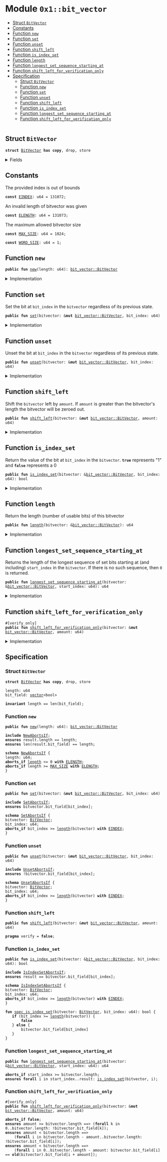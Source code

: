 
<a id="0x1_bit_vector"></a>

# Module `0x1::bit_vector`



-  [Struct `BitVector`](#0x1_bit_vector_BitVector)
-  [Constants](#@Constants_0)
-  [Function `new`](#0x1_bit_vector_new)
-  [Function `set`](#0x1_bit_vector_set)
-  [Function `unset`](#0x1_bit_vector_unset)
-  [Function `shift_left`](#0x1_bit_vector_shift_left)
-  [Function `is_index_set`](#0x1_bit_vector_is_index_set)
-  [Function `length`](#0x1_bit_vector_length)
-  [Function `longest_set_sequence_starting_at`](#0x1_bit_vector_longest_set_sequence_starting_at)
-  [Function `shift_left_for_verification_only`](#0x1_bit_vector_shift_left_for_verification_only)
-  [Specification](#@Specification_1)
    -  [Struct `BitVector`](#@Specification_1_BitVector)
    -  [Function `new`](#@Specification_1_new)
    -  [Function `set`](#@Specification_1_set)
    -  [Function `unset`](#@Specification_1_unset)
    -  [Function `shift_left`](#@Specification_1_shift_left)
    -  [Function `is_index_set`](#@Specification_1_is_index_set)
    -  [Function `longest_set_sequence_starting_at`](#@Specification_1_longest_set_sequence_starting_at)
    -  [Function `shift_left_for_verification_only`](#@Specification_1_shift_left_for_verification_only)


<pre><code></code></pre>



<a id="0x1_bit_vector_BitVector"></a>

## Struct `BitVector`



<pre><code><b>struct</b> <a href="bit_vector.md#0x1_bit_vector_BitVector">BitVector</a> <b>has</b> <b>copy</b>, drop, store<br /></code></pre>



<details>
<summary>Fields</summary>


<dl>
<dt>
<code>length: u64</code>
</dt>
<dd>

</dd>
<dt>
<code>bit_field: <a href="vector.md#0x1_vector">vector</a>&lt;bool&gt;</code>
</dt>
<dd>

</dd>
</dl>


</details>

<a id="@Constants_0"></a>

## Constants


<a id="0x1_bit_vector_EINDEX"></a>

The provided index is out of bounds


<pre><code><b>const</b> <a href="bit_vector.md#0x1_bit_vector_EINDEX">EINDEX</a>: u64 &#61; 131072;<br /></code></pre>



<a id="0x1_bit_vector_ELENGTH"></a>

An invalid length of bitvector was given


<pre><code><b>const</b> <a href="bit_vector.md#0x1_bit_vector_ELENGTH">ELENGTH</a>: u64 &#61; 131073;<br /></code></pre>



<a id="0x1_bit_vector_MAX_SIZE"></a>

The maximum allowed bitvector size


<pre><code><b>const</b> <a href="bit_vector.md#0x1_bit_vector_MAX_SIZE">MAX_SIZE</a>: u64 &#61; 1024;<br /></code></pre>



<a id="0x1_bit_vector_WORD_SIZE"></a>



<pre><code><b>const</b> <a href="bit_vector.md#0x1_bit_vector_WORD_SIZE">WORD_SIZE</a>: u64 &#61; 1;<br /></code></pre>



<a id="0x1_bit_vector_new"></a>

## Function `new`



<pre><code><b>public</b> <b>fun</b> <a href="bit_vector.md#0x1_bit_vector_new">new</a>(length: u64): <a href="bit_vector.md#0x1_bit_vector_BitVector">bit_vector::BitVector</a><br /></code></pre>



<details>
<summary>Implementation</summary>


<pre><code><b>public</b> <b>fun</b> <a href="bit_vector.md#0x1_bit_vector_new">new</a>(length: u64): <a href="bit_vector.md#0x1_bit_vector_BitVector">BitVector</a> &#123;<br />    <b>assert</b>!(length &gt; 0, <a href="bit_vector.md#0x1_bit_vector_ELENGTH">ELENGTH</a>);<br />    <b>assert</b>!(<a href="bit_vector.md#0x1_bit_vector_length">length</a> &lt; <a href="bit_vector.md#0x1_bit_vector_MAX_SIZE">MAX_SIZE</a>, <a href="bit_vector.md#0x1_bit_vector_ELENGTH">ELENGTH</a>);<br />    <b>let</b> counter &#61; 0;<br />    <b>let</b> bit_field &#61; <a href="vector.md#0x1_vector_empty">vector::empty</a>();<br />    <b>while</b> (&#123;<b>spec</b> &#123;<br />        <b>invariant</b> counter &lt;&#61; length;<br />        <b>invariant</b> len(bit_field) &#61;&#61; counter;<br />    &#125;;<br />        (counter &lt; length)&#125;) &#123;<br />        <a href="vector.md#0x1_vector_push_back">vector::push_back</a>(&amp;<b>mut</b> bit_field, <b>false</b>);<br />        counter &#61; counter &#43; 1;<br />    &#125;;<br />    <b>spec</b> &#123;<br />        <b>assert</b> counter &#61;&#61; length;<br />        <b>assert</b> len(bit_field) &#61;&#61; length;<br />    &#125;;<br /><br />    <a href="bit_vector.md#0x1_bit_vector_BitVector">BitVector</a> &#123;<br />        length,<br />        bit_field,<br />    &#125;<br />&#125;<br /></code></pre>



</details>

<a id="0x1_bit_vector_set"></a>

## Function `set`

Set the bit at <code>bit_index</code> in the <code>bitvector</code> regardless of its previous state.


<pre><code><b>public</b> <b>fun</b> <a href="bit_vector.md#0x1_bit_vector_set">set</a>(bitvector: &amp;<b>mut</b> <a href="bit_vector.md#0x1_bit_vector_BitVector">bit_vector::BitVector</a>, bit_index: u64)<br /></code></pre>



<details>
<summary>Implementation</summary>


<pre><code><b>public</b> <b>fun</b> <a href="bit_vector.md#0x1_bit_vector_set">set</a>(bitvector: &amp;<b>mut</b> <a href="bit_vector.md#0x1_bit_vector_BitVector">BitVector</a>, bit_index: u64) &#123;<br />    <b>assert</b>!(bit_index &lt; <a href="vector.md#0x1_vector_length">vector::length</a>(&amp;bitvector.bit_field), <a href="bit_vector.md#0x1_bit_vector_EINDEX">EINDEX</a>);<br />    <b>let</b> x &#61; <a href="vector.md#0x1_vector_borrow_mut">vector::borrow_mut</a>(&amp;<b>mut</b> bitvector.bit_field, bit_index);<br />    &#42;x &#61; <b>true</b>;<br />&#125;<br /></code></pre>



</details>

<a id="0x1_bit_vector_unset"></a>

## Function `unset`

Unset the bit at <code>bit_index</code> in the <code>bitvector</code> regardless of its previous state.


<pre><code><b>public</b> <b>fun</b> <a href="bit_vector.md#0x1_bit_vector_unset">unset</a>(bitvector: &amp;<b>mut</b> <a href="bit_vector.md#0x1_bit_vector_BitVector">bit_vector::BitVector</a>, bit_index: u64)<br /></code></pre>



<details>
<summary>Implementation</summary>


<pre><code><b>public</b> <b>fun</b> <a href="bit_vector.md#0x1_bit_vector_unset">unset</a>(bitvector: &amp;<b>mut</b> <a href="bit_vector.md#0x1_bit_vector_BitVector">BitVector</a>, bit_index: u64) &#123;<br />    <b>assert</b>!(bit_index &lt; <a href="vector.md#0x1_vector_length">vector::length</a>(&amp;bitvector.bit_field), <a href="bit_vector.md#0x1_bit_vector_EINDEX">EINDEX</a>);<br />    <b>let</b> x &#61; <a href="vector.md#0x1_vector_borrow_mut">vector::borrow_mut</a>(&amp;<b>mut</b> bitvector.bit_field, bit_index);<br />    &#42;x &#61; <b>false</b>;<br />&#125;<br /></code></pre>



</details>

<a id="0x1_bit_vector_shift_left"></a>

## Function `shift_left`

Shift the <code>bitvector</code> left by <code>amount</code>. If <code>amount</code> is greater than the
bitvector&apos;s length the bitvector will be zeroed out.


<pre><code><b>public</b> <b>fun</b> <a href="bit_vector.md#0x1_bit_vector_shift_left">shift_left</a>(bitvector: &amp;<b>mut</b> <a href="bit_vector.md#0x1_bit_vector_BitVector">bit_vector::BitVector</a>, amount: u64)<br /></code></pre>



<details>
<summary>Implementation</summary>


<pre><code><b>public</b> <b>fun</b> <a href="bit_vector.md#0x1_bit_vector_shift_left">shift_left</a>(bitvector: &amp;<b>mut</b> <a href="bit_vector.md#0x1_bit_vector_BitVector">BitVector</a>, amount: u64) &#123;<br />    <b>if</b> (amount &gt;&#61; bitvector.length) &#123;<br />        <a href="vector.md#0x1_vector_for_each_mut">vector::for_each_mut</a>(&amp;<b>mut</b> bitvector.bit_field, &#124;elem&#124; &#123;<br />            &#42;elem &#61; <b>false</b>;<br />        &#125;);<br />    &#125; <b>else</b> &#123;<br />        <b>let</b> i &#61; amount;<br /><br />        <b>while</b> (i &lt; bitvector.length) &#123;<br />            <b>if</b> (<a href="bit_vector.md#0x1_bit_vector_is_index_set">is_index_set</a>(bitvector, i)) <a href="bit_vector.md#0x1_bit_vector_set">set</a>(bitvector, i &#45; amount)<br />            <b>else</b> <a href="bit_vector.md#0x1_bit_vector_unset">unset</a>(bitvector, i &#45; amount);<br />            i &#61; i &#43; 1;<br />        &#125;;<br /><br />        i &#61; bitvector.length &#45; amount;<br /><br />        <b>while</b> (i &lt; bitvector.length) &#123;<br />            <a href="bit_vector.md#0x1_bit_vector_unset">unset</a>(bitvector, i);<br />            i &#61; i &#43; 1;<br />        &#125;;<br />    &#125;<br />&#125;<br /></code></pre>



</details>

<a id="0x1_bit_vector_is_index_set"></a>

## Function `is_index_set`

Return the value of the bit at <code>bit_index</code> in the <code>bitvector</code>. <code><b>true</b></code>
represents &quot;1&quot; and <code><b>false</b></code> represents a 0


<pre><code><b>public</b> <b>fun</b> <a href="bit_vector.md#0x1_bit_vector_is_index_set">is_index_set</a>(bitvector: &amp;<a href="bit_vector.md#0x1_bit_vector_BitVector">bit_vector::BitVector</a>, bit_index: u64): bool<br /></code></pre>



<details>
<summary>Implementation</summary>


<pre><code><b>public</b> <b>fun</b> <a href="bit_vector.md#0x1_bit_vector_is_index_set">is_index_set</a>(bitvector: &amp;<a href="bit_vector.md#0x1_bit_vector_BitVector">BitVector</a>, bit_index: u64): bool &#123;<br />    <b>assert</b>!(bit_index &lt; <a href="vector.md#0x1_vector_length">vector::length</a>(&amp;bitvector.bit_field), <a href="bit_vector.md#0x1_bit_vector_EINDEX">EINDEX</a>);<br />    &#42;<a href="vector.md#0x1_vector_borrow">vector::borrow</a>(&amp;bitvector.bit_field, bit_index)<br />&#125;<br /></code></pre>



</details>

<a id="0x1_bit_vector_length"></a>

## Function `length`

Return the length (number of usable bits) of this bitvector


<pre><code><b>public</b> <b>fun</b> <a href="bit_vector.md#0x1_bit_vector_length">length</a>(bitvector: &amp;<a href="bit_vector.md#0x1_bit_vector_BitVector">bit_vector::BitVector</a>): u64<br /></code></pre>



<details>
<summary>Implementation</summary>


<pre><code><b>public</b> <b>fun</b> <a href="bit_vector.md#0x1_bit_vector_length">length</a>(bitvector: &amp;<a href="bit_vector.md#0x1_bit_vector_BitVector">BitVector</a>): u64 &#123;<br />    <a href="vector.md#0x1_vector_length">vector::length</a>(&amp;bitvector.bit_field)<br />&#125;<br /></code></pre>



</details>

<a id="0x1_bit_vector_longest_set_sequence_starting_at"></a>

## Function `longest_set_sequence_starting_at`

Returns the length of the longest sequence of set bits starting at (and
including) <code>start_index</code> in the <code>bitvector</code>. If there is no such
sequence, then <code>0</code> is returned.


<pre><code><b>public</b> <b>fun</b> <a href="bit_vector.md#0x1_bit_vector_longest_set_sequence_starting_at">longest_set_sequence_starting_at</a>(bitvector: &amp;<a href="bit_vector.md#0x1_bit_vector_BitVector">bit_vector::BitVector</a>, start_index: u64): u64<br /></code></pre>



<details>
<summary>Implementation</summary>


<pre><code><b>public</b> <b>fun</b> <a href="bit_vector.md#0x1_bit_vector_longest_set_sequence_starting_at">longest_set_sequence_starting_at</a>(bitvector: &amp;<a href="bit_vector.md#0x1_bit_vector_BitVector">BitVector</a>, start_index: u64): u64 &#123;<br />    <b>assert</b>!(start_index &lt; bitvector.length, <a href="bit_vector.md#0x1_bit_vector_EINDEX">EINDEX</a>);<br />    <b>let</b> index &#61; start_index;<br /><br />    // Find the greatest index in the <a href="vector.md#0x1_vector">vector</a> such that all indices less than it are set.<br />    <b>while</b> (&#123;<br />        <b>spec</b> &#123;<br />            <b>invariant</b> index &gt;&#61; start_index;<br />            <b>invariant</b> index &#61;&#61; start_index &#124;&#124; <a href="bit_vector.md#0x1_bit_vector_is_index_set">is_index_set</a>(bitvector, index &#45; 1);<br />            <b>invariant</b> index &#61;&#61; start_index &#124;&#124; index &#45; 1 &lt; <a href="vector.md#0x1_vector_length">vector::length</a>(bitvector.bit_field);<br />            <b>invariant</b> <b>forall</b> j in start_index..index: <a href="bit_vector.md#0x1_bit_vector_is_index_set">is_index_set</a>(bitvector, j);<br />            <b>invariant</b> <b>forall</b> j in start_index..index: j &lt; <a href="vector.md#0x1_vector_length">vector::length</a>(bitvector.bit_field);<br />        &#125;;<br />        index &lt; bitvector.length<br />    &#125;) &#123;<br />        <b>if</b> (!<a href="bit_vector.md#0x1_bit_vector_is_index_set">is_index_set</a>(bitvector, index)) <b>break</b>;<br />        index &#61; index &#43; 1;<br />    &#125;;<br /><br />    index &#45; start_index<br />&#125;<br /></code></pre>



</details>

<a id="0x1_bit_vector_shift_left_for_verification_only"></a>

## Function `shift_left_for_verification_only`



<pre><code>&#35;[verify_only]<br /><b>public</b> <b>fun</b> <a href="bit_vector.md#0x1_bit_vector_shift_left_for_verification_only">shift_left_for_verification_only</a>(bitvector: &amp;<b>mut</b> <a href="bit_vector.md#0x1_bit_vector_BitVector">bit_vector::BitVector</a>, amount: u64)<br /></code></pre>



<details>
<summary>Implementation</summary>


<pre><code><b>public</b> <b>fun</b> <a href="bit_vector.md#0x1_bit_vector_shift_left_for_verification_only">shift_left_for_verification_only</a>(bitvector: &amp;<b>mut</b> <a href="bit_vector.md#0x1_bit_vector_BitVector">BitVector</a>, amount: u64) &#123;<br />    <b>if</b> (amount &gt;&#61; bitvector.length) &#123;<br />        <b>let</b> len &#61; <a href="vector.md#0x1_vector_length">vector::length</a>(&amp;bitvector.bit_field);<br />        <b>let</b> i &#61; 0;<br />        <b>while</b> (&#123;<br />            <b>spec</b> &#123;<br />                <b>invariant</b> len &#61;&#61; bitvector.length;<br />                <b>invariant</b> <b>forall</b> k in 0..i: !bitvector.bit_field[k];<br />                <b>invariant</b> <b>forall</b> k in i..bitvector.length: bitvector.bit_field[k] &#61;&#61; <b>old</b>(bitvector).bit_field[k];<br />            &#125;;<br />            i &lt; len<br />        &#125;) &#123;<br />            <b>let</b> elem &#61; <a href="vector.md#0x1_vector_borrow_mut">vector::borrow_mut</a>(&amp;<b>mut</b> bitvector.bit_field, i);<br />            &#42;elem &#61; <b>false</b>;<br />            i &#61; i &#43; 1;<br />        &#125;;<br />    &#125; <b>else</b> &#123;<br />        <b>let</b> i &#61; amount;<br /><br />        <b>while</b> (&#123;<br />            <b>spec</b> &#123;<br />                <b>invariant</b> i &gt;&#61; amount;<br />                <b>invariant</b> bitvector.length &#61;&#61; <b>old</b>(bitvector).length;<br />                <b>invariant</b> <b>forall</b> j in amount..i: <b>old</b>(bitvector).bit_field[j] &#61;&#61; bitvector.bit_field[j &#45; amount];<br />                <b>invariant</b> <b>forall</b> j in (i&#45;amount)..bitvector.length : <b>old</b>(bitvector).bit_field[j] &#61;&#61; bitvector.bit_field[j];<br />                <b>invariant</b> <b>forall</b> k in 0..i&#45;amount: bitvector.bit_field[k] &#61;&#61; <b>old</b>(bitvector).bit_field[k &#43; amount];<br />            &#125;;<br />            i &lt; bitvector.length<br />        &#125;) &#123;<br />            <b>if</b> (<a href="bit_vector.md#0x1_bit_vector_is_index_set">is_index_set</a>(bitvector, i)) <a href="bit_vector.md#0x1_bit_vector_set">set</a>(bitvector, i &#45; amount)<br />            <b>else</b> <a href="bit_vector.md#0x1_bit_vector_unset">unset</a>(bitvector, i &#45; amount);<br />            i &#61; i &#43; 1;<br />        &#125;;<br /><br /><br />        i &#61; bitvector.length &#45; amount;<br /><br />        <b>while</b> (&#123;<br />            <b>spec</b> &#123;<br />                <b>invariant</b> <b>forall</b> j in bitvector.length &#45; amount..i: !bitvector.bit_field[j];<br />                <b>invariant</b> <b>forall</b> k in 0..bitvector.length &#45; amount: bitvector.bit_field[k] &#61;&#61; <b>old</b>(bitvector).bit_field[k &#43; amount];<br />                <b>invariant</b> i &gt;&#61; bitvector.length &#45; amount;<br />            &#125;;<br />            i &lt; bitvector.length<br />        &#125;) &#123;<br />            <a href="bit_vector.md#0x1_bit_vector_unset">unset</a>(bitvector, i);<br />            i &#61; i &#43; 1;<br />        &#125;<br />    &#125;<br />&#125;<br /></code></pre>



</details>

<a id="@Specification_1"></a>

## Specification


<a id="@Specification_1_BitVector"></a>

### Struct `BitVector`


<pre><code><b>struct</b> <a href="bit_vector.md#0x1_bit_vector_BitVector">BitVector</a> <b>has</b> <b>copy</b>, drop, store<br /></code></pre>



<dl>
<dt>
<code>length: u64</code>
</dt>
<dd>

</dd>
<dt>
<code>bit_field: <a href="vector.md#0x1_vector">vector</a>&lt;bool&gt;</code>
</dt>
<dd>

</dd>
</dl>



<pre><code><b>invariant</b> length &#61;&#61; len(bit_field);<br /></code></pre>



<a id="@Specification_1_new"></a>

### Function `new`


<pre><code><b>public</b> <b>fun</b> <a href="bit_vector.md#0x1_bit_vector_new">new</a>(length: u64): <a href="bit_vector.md#0x1_bit_vector_BitVector">bit_vector::BitVector</a><br /></code></pre>




<pre><code><b>include</b> <a href="bit_vector.md#0x1_bit_vector_NewAbortsIf">NewAbortsIf</a>;<br /><b>ensures</b> result.length &#61;&#61; length;<br /><b>ensures</b> len(result.bit_field) &#61;&#61; length;<br /></code></pre>




<a id="0x1_bit_vector_NewAbortsIf"></a>


<pre><code><b>schema</b> <a href="bit_vector.md#0x1_bit_vector_NewAbortsIf">NewAbortsIf</a> &#123;<br />length: u64;<br /><b>aborts_if</b> <a href="bit_vector.md#0x1_bit_vector_length">length</a> &lt;&#61; 0 <b>with</b> <a href="bit_vector.md#0x1_bit_vector_ELENGTH">ELENGTH</a>;<br /><b>aborts_if</b> length &gt;&#61; <a href="bit_vector.md#0x1_bit_vector_MAX_SIZE">MAX_SIZE</a> <b>with</b> <a href="bit_vector.md#0x1_bit_vector_ELENGTH">ELENGTH</a>;<br />&#125;<br /></code></pre>



<a id="@Specification_1_set"></a>

### Function `set`


<pre><code><b>public</b> <b>fun</b> <a href="bit_vector.md#0x1_bit_vector_set">set</a>(bitvector: &amp;<b>mut</b> <a href="bit_vector.md#0x1_bit_vector_BitVector">bit_vector::BitVector</a>, bit_index: u64)<br /></code></pre>




<pre><code><b>include</b> <a href="bit_vector.md#0x1_bit_vector_SetAbortsIf">SetAbortsIf</a>;<br /><b>ensures</b> bitvector.bit_field[bit_index];<br /></code></pre>




<a id="0x1_bit_vector_SetAbortsIf"></a>


<pre><code><b>schema</b> <a href="bit_vector.md#0x1_bit_vector_SetAbortsIf">SetAbortsIf</a> &#123;<br />bitvector: <a href="bit_vector.md#0x1_bit_vector_BitVector">BitVector</a>;<br />bit_index: u64;<br /><b>aborts_if</b> bit_index &gt;&#61; <a href="bit_vector.md#0x1_bit_vector_length">length</a>(bitvector) <b>with</b> <a href="bit_vector.md#0x1_bit_vector_EINDEX">EINDEX</a>;<br />&#125;<br /></code></pre>



<a id="@Specification_1_unset"></a>

### Function `unset`


<pre><code><b>public</b> <b>fun</b> <a href="bit_vector.md#0x1_bit_vector_unset">unset</a>(bitvector: &amp;<b>mut</b> <a href="bit_vector.md#0x1_bit_vector_BitVector">bit_vector::BitVector</a>, bit_index: u64)<br /></code></pre>




<pre><code><b>include</b> <a href="bit_vector.md#0x1_bit_vector_UnsetAbortsIf">UnsetAbortsIf</a>;<br /><b>ensures</b> !bitvector.bit_field[bit_index];<br /></code></pre>




<a id="0x1_bit_vector_UnsetAbortsIf"></a>


<pre><code><b>schema</b> <a href="bit_vector.md#0x1_bit_vector_UnsetAbortsIf">UnsetAbortsIf</a> &#123;<br />bitvector: <a href="bit_vector.md#0x1_bit_vector_BitVector">BitVector</a>;<br />bit_index: u64;<br /><b>aborts_if</b> bit_index &gt;&#61; <a href="bit_vector.md#0x1_bit_vector_length">length</a>(bitvector) <b>with</b> <a href="bit_vector.md#0x1_bit_vector_EINDEX">EINDEX</a>;<br />&#125;<br /></code></pre>



<a id="@Specification_1_shift_left"></a>

### Function `shift_left`


<pre><code><b>public</b> <b>fun</b> <a href="bit_vector.md#0x1_bit_vector_shift_left">shift_left</a>(bitvector: &amp;<b>mut</b> <a href="bit_vector.md#0x1_bit_vector_BitVector">bit_vector::BitVector</a>, amount: u64)<br /></code></pre>




<pre><code><b>pragma</b> verify &#61; <b>false</b>;<br /></code></pre>



<a id="@Specification_1_is_index_set"></a>

### Function `is_index_set`


<pre><code><b>public</b> <b>fun</b> <a href="bit_vector.md#0x1_bit_vector_is_index_set">is_index_set</a>(bitvector: &amp;<a href="bit_vector.md#0x1_bit_vector_BitVector">bit_vector::BitVector</a>, bit_index: u64): bool<br /></code></pre>




<pre><code><b>include</b> <a href="bit_vector.md#0x1_bit_vector_IsIndexSetAbortsIf">IsIndexSetAbortsIf</a>;<br /><b>ensures</b> result &#61;&#61; bitvector.bit_field[bit_index];<br /></code></pre>




<a id="0x1_bit_vector_IsIndexSetAbortsIf"></a>


<pre><code><b>schema</b> <a href="bit_vector.md#0x1_bit_vector_IsIndexSetAbortsIf">IsIndexSetAbortsIf</a> &#123;<br />bitvector: <a href="bit_vector.md#0x1_bit_vector_BitVector">BitVector</a>;<br />bit_index: u64;<br /><b>aborts_if</b> bit_index &gt;&#61; <a href="bit_vector.md#0x1_bit_vector_length">length</a>(bitvector) <b>with</b> <a href="bit_vector.md#0x1_bit_vector_EINDEX">EINDEX</a>;<br />&#125;<br /></code></pre>




<a id="0x1_bit_vector_spec_is_index_set"></a>


<pre><code><b>fun</b> <a href="bit_vector.md#0x1_bit_vector_spec_is_index_set">spec_is_index_set</a>(bitvector: <a href="bit_vector.md#0x1_bit_vector_BitVector">BitVector</a>, bit_index: u64): bool &#123;<br />   <b>if</b> (bit_index &gt;&#61; <a href="bit_vector.md#0x1_bit_vector_length">length</a>(bitvector)) &#123;<br />       <b>false</b><br />   &#125; <b>else</b> &#123;<br />       bitvector.bit_field[bit_index]<br />   &#125;<br />&#125;<br /></code></pre>



<a id="@Specification_1_longest_set_sequence_starting_at"></a>

### Function `longest_set_sequence_starting_at`


<pre><code><b>public</b> <b>fun</b> <a href="bit_vector.md#0x1_bit_vector_longest_set_sequence_starting_at">longest_set_sequence_starting_at</a>(bitvector: &amp;<a href="bit_vector.md#0x1_bit_vector_BitVector">bit_vector::BitVector</a>, start_index: u64): u64<br /></code></pre>




<pre><code><b>aborts_if</b> start_index &gt;&#61; bitvector.length;<br /><b>ensures</b> <b>forall</b> i in start_index..result: <a href="bit_vector.md#0x1_bit_vector_is_index_set">is_index_set</a>(bitvector, i);<br /></code></pre>



<a id="@Specification_1_shift_left_for_verification_only"></a>

### Function `shift_left_for_verification_only`


<pre><code>&#35;[verify_only]<br /><b>public</b> <b>fun</b> <a href="bit_vector.md#0x1_bit_vector_shift_left_for_verification_only">shift_left_for_verification_only</a>(bitvector: &amp;<b>mut</b> <a href="bit_vector.md#0x1_bit_vector_BitVector">bit_vector::BitVector</a>, amount: u64)<br /></code></pre>




<pre><code><b>aborts_if</b> <b>false</b>;<br /><b>ensures</b> amount &gt;&#61; bitvector.length &#61;&#61;&gt; (<b>forall</b> k in 0..bitvector.length: !bitvector.bit_field[k]);<br /><b>ensures</b> amount &lt; bitvector.length &#61;&#61;&gt;<br />    (<b>forall</b> i in bitvector.length &#45; amount..bitvector.length: !bitvector.bit_field[i]);<br /><b>ensures</b> amount &lt; bitvector.length &#61;&#61;&gt;<br />    (<b>forall</b> i in 0..bitvector.length &#45; amount: bitvector.bit_field[i] &#61;&#61; <b>old</b>(bitvector).bit_field[i &#43; amount]);<br /></code></pre>


[move-book]: https://aptos.dev/move/book/SUMMARY
